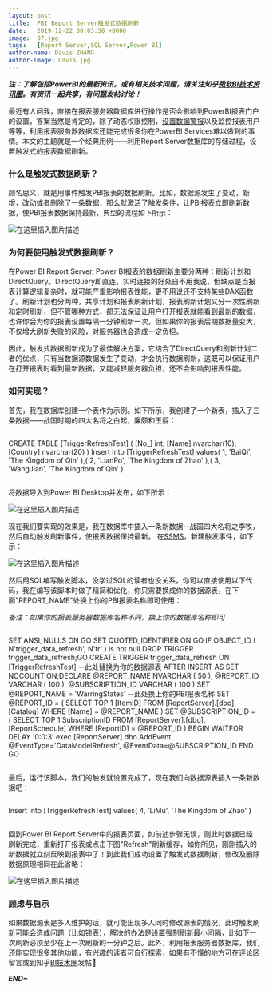 ```yaml
---
layout: post
title:  PBI Report Server触发式数据刷新
date:   2019-12-22 00:03:50 +0000
image:  07.jpg
tags:   [Report Server,SQL Server,Power BI]
author-name: Davis ZHANG
author-image: Davis.jpg
---
```


***注：了解包括PowerBI的最新资讯，或有相关技术问题，请关注知乎[微软BI技术资讯圈](https://www.zhihu.com/club/1189912932908257280?ab_signature=CiRBS0Fqc2xNRUNSQkxCZklPdmJXSGxBY1ZYWmN0WEQ2RURRaz0SIGE5MTkyMTI2ODM3MTJlZmY5ZjgxNTkxNGRhZjYzZjIxGhAIARIGNi4yNC4xGgQxNzky)。有资讯一起共享，有问题发帖讨论！***

最近有人问我，直接在报表服务器数据库进行操作是否会影响到PowerBI报表门户的设置，答案当然是肯定的，除了动态权限控制，[设置数据警报]({{site.baseurl}}/set-email-alert-pbi-reportserver/)以及监控报表用户等等，利用报表服务器数据库还能完成很多你在PowerBI Services难以做到的事情。本文的主题就是一个经典用例——利用Report Server数据库的存储过程，设置触发式的报表数据刷新。

### 什么是触发式数据刷新？

顾名思义，就是用事件触发PBI报表的数据刷新。比如，数据源发生了变动，新增，改动或者删除了一条数据，那么就激活了触发条件，让PBI报表立即刷新数据，使PBI报表数据保持最新，典型的流程如下所示：

![在这里插入图片描述](https://img-blog.csdnimg.cn/20191222124218784.png?x-oss-process=image/watermark,type_ZmFuZ3poZW5naGVpdGk,shadow_10,text_aHR0cHM6Ly9ibG9nLmNzZG4ubmV0L3FxXzQ0Nzk0NzE0,size_16,color_FFFFFF,t_70)

### 为何要使用触发式数据刷新？

在Power BI Report Server, Power BI报表的数据刷新主要分两种：刷新计划和DirectQuery。DirectQuery即直连，实时连接的好处自不用我说，但缺点是当报表计算逻辑复杂时，就可能严重影响报表性能，更不用说还不支持某些DAX函数了。刷新计划也分两种，共享计划和报表刷新计划，报表刷新计划又分一次性刷新和定时刷新，但不管哪种方式，都无法保证让用户打开报表就能看到最新的数据，也许你会为你的报表设置每隔一分钟刷新一次，但如果你的报表后期数据量变大，不仅增大刷新失败的风险，对服务器也会造成一定负担。

因此，触发式数据刷新成为了最佳解决方案，它结合了DirectQuery和刷新计划二者的优点，只有当数据源数据发生了变动，才会执行数据刷新，这既可以保证用户在打开报表时看到最新数据，又能减轻服务器负担，还不会影响到报表性能。

### 如何实现？

首先，我在数据库创建一个表作为示例。如下所示，我创建了一个新表，插入了三条数据——战国时期的四大名将之白起，廉颇和王翦：

>```SQL
CREATE TABLE [TriggerRefreshTest]
(
[No_] int,
[Name] nvarchar(10),
[Country] nvarchar(20)
)
Insert Into [TriggerRefreshTest]
values(
1, 'BaiQi', 'The Kingdom of Qin'
),(
2, 'LianPo', 'The Kingdom of Zhao'
),(
3, 'WangJian', 'The Kingdom of Qin'
)
>```

将数据导入到Power BI Desktop并发布，如下所示：

![在这里插入图片描述](https://img-blog.csdnimg.cn/20191222124228488.png)

现在我们要实现的效果是，我在数据库中插入一条新数据--战国四大名将之李牧，然后自动触发刷新事件，使报表数据保持最新。
在[SSMS](https://docs.microsoft.com/zh-cn/sql/ssms/sql-server-management-studio-ssms?view=sql-server-ver15)，新建触发事件，如下示：

![在这里插入图片描述](https://img-blog.csdnimg.cn/20191222124244888.png)

然后用SQL编写触发脚本，没学过SQL的读者也没关系，你可以直接使用以下代码，我在编写该脚本时做了精简和优化，你只需要换成你的数据源表，在下面"REPORT_NAME"处换上你的PBI报表名称即可使用：

*备注：如果你的报表服务器数据库名称不同，换上你的数据库名称即可*

>```SQL
SET ANSI_NULLS ON
GO
SET QUOTED_IDENTIFIER ON
GO
IF OBJECT_ID
(
    N'trigger_data_refresh',
    N'tr'
) is not null
DROP TRIGGER trigger_data_refresh;GO
CREATE TRIGGER trigger_data_refresh 
ON [TriggerRefreshTest]  --此处替换为你的数据源表
AFTER INSERT
AS 
SET NOCOUNT ON;DECLARE @REPORT_NAME NVARCHAR
(
    50
),
@REPORT_ID VARCHAR
(
    100
),
@SUBSCRIPTION_ID VARCHAR
(
    100
)
SET @REPORT_NAME = 'WarringStates' --此处换上你的PBI报表名称
SET @REPORT_ID = 
(
    SELECT TOP 1 [ItemID]
    FROM [ReportServer].[dbo].[Catalog]
    WHERE [Name] = @REPORT_NAME
)
SET @SUBSCRIPTION_ID = 
(
    SELECT TOP 1 SubscriptionID
    FROM [ReportServer].[dbo].[ReportSchedule]
    WHERE [ReportID] = @REPORT_ID
)
BEGIN
WAITFOR DELAY '0:0:3'
exec [ReportServer].dbo.AddEvent 
@EventType='DataModelRefresh',
@EventData=@SUBSCRIPTION_ID
END
GO
>```

最后，运行该脚本，我们的触发就设置完成了，现在我们向数据源表插入一条新数据吧：

>```SQL
Insert Into [TriggerRefreshTest]
values(
4, 'LiMu', 'The Kingdom of Zhao'
)
>```

回到Power BI Report Server中的报表页面，如前述步骤无误，则此时数据已经刷新完成，重新打开报表或点击下图"Refresh"刷新缓存，如你所见，刚刚插入的新数据就立刻反映到报表中了！到此我们成功设置了触发式数据刷新，修改及删除数据原理相同在此省略：

![在这里插入图片描述](https://img-blog.csdnimg.cn/20191222124251938.png)

### 顾虑与启示

如果数据源表是多人维护的话，就可能出现多人同时修改源表的情况，此时触发刷新可能会造成问题（比如锁表），解决的办法是设置强制刷新最小间隔，比如下一次刷新必须至少在上一次刷新的一分钟之后。此外，利用报表服务器数据库，我们还能实现很多其他功能，有兴趣的读者可自行探索，如果有不懂的地方可在评论区留言或到知乎[BI技术圈](https://www.zhihu.com/club/1189912932908257280?ab_signature=CiRBS0Fqc2xNRUNSQkxCZklPdmJXSGxBY1ZYWmN0WEQ2RURRaz0SIGE5MTkyMTI2ODM3MTJlZmY5ZjgxNTkxNGRhZjYzZjIxGhAIARIGNi4yNC4xGgQxNzky)发帖🙂

***END~***
